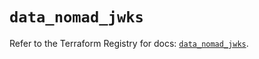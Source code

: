 # `data_nomad_jwks`

Refer to the Terraform Registry for docs: [`data_nomad_jwks`](https://registry.terraform.io/providers/hashicorp/nomad/2.4.0/docs/data-sources/jwks).
